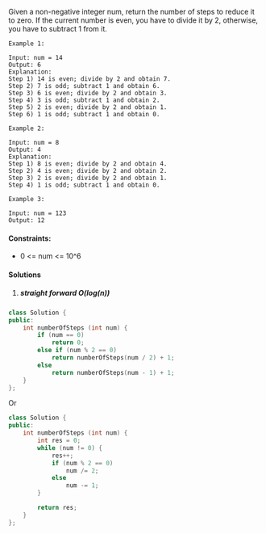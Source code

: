 Given a non-negative integer num, return the number of steps to reduce it to zero. If the current number is even, you have to divide it by 2, otherwise, you have to subtract 1 from it.

 

```
Example 1:

Input: num = 14
Output: 6
Explanation: 
Step 1) 14 is even; divide by 2 and obtain 7. 
Step 2) 7 is odd; subtract 1 and obtain 6.
Step 3) 6 is even; divide by 2 and obtain 3. 
Step 4) 3 is odd; subtract 1 and obtain 2. 
Step 5) 2 is even; divide by 2 and obtain 1. 
Step 6) 1 is odd; subtract 1 and obtain 0.

Example 2:

Input: num = 8
Output: 4
Explanation: 
Step 1) 8 is even; divide by 2 and obtain 4. 
Step 2) 4 is even; divide by 2 and obtain 2. 
Step 3) 2 is even; divide by 2 and obtain 1. 
Step 4) 1 is odd; subtract 1 and obtain 0.

Example 3:

Input: num = 123
Output: 12
```

 

#### Constraints:

-    0 <= num <= 10^6


#### Solutions


1. ##### straight forward O(log(n))

```c++
class Solution {
public:
    int numberOfSteps (int num) {
        if (num == 0)
            return 0;
        else if (num % 2 == 0)
            return numberOfSteps(num / 2) + 1;
        else
            return numberOfSteps(num - 1) + 1;
    }
};
```

Or

```c++
class Solution {
public:
    int numberOfSteps (int num) {
        int res = 0;
        while (num != 0) {
            res++;
            if (num % 2 == 0)
                num /= 2;
            else
                num -= 1;
        }

        return res;
    }
};
```